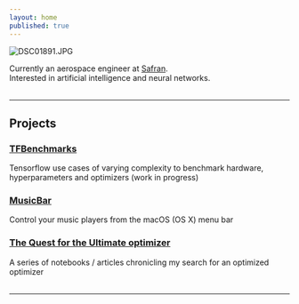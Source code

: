```yaml
---
layout: home
published: true
---
```

![DSC01891.JPG]({{site.baseurl}}/images/Index/DSC01891.JPG)

Currently an aerospace engineer at [Safran](https://www.safran-group.com/aviation/aircraft-engines-and-nacelles/aircraft-engines).<br>
Interested in artificial intelligence and neural networks.<br>
<br>

----
## Projects

### [TFBenchmarks]({{site.baseurl}}/TFBenchmarks/)

Tensorflow use cases of varying complexity to benchmark hardware, hyperparameters and optimizers (work in progress)

### [MusicBar]({{site.baseurl}}/MusicBar/)

Control your music players from the macOS (OS X) menu bar

### [The Quest for the Ultimate optimizer](https://github.com/Ericvulpi/The-Quest-for-the-Ultimate-Optimizer)

A series of notebooks / articles chronicling my search for an optimized optimizer
<br>
<br>

----
